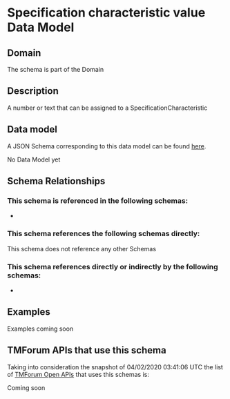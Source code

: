 # Specification characteristic value Data Model

## Domain

The  schema is part of the  Domain

## Description

A number or text that can be assigned to a SpecificationCharacteristic

## Data model

A JSON Schema corresponding to this data model can be found
[here](https://github.com/tmforum-rand/schemas/blob/candidates/Common/SpecificationCharacteristicValue.schema.json).

No Data Model yet

## Schema Relationships

### This schema is referenced in the following schemas:

-

### This schema references the following schemas directly:

This schema does not reference any other Schemas

### This schema references directly or indirectly by the following schemas:

-



## Examples

Examples coming soon

## TMForum APIs that use this schema

Taking into consideration the snapshot of 04/02/2020 03:41:06 UTC the list of [TMForum Open APIs](https://www.tmforum.org/open-apis/) that uses this schemas is:

Coming soon